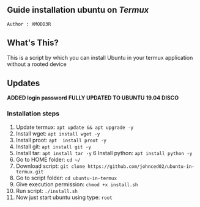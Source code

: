 ## Guide installation ubuntu on *Termux*
`Author : XMODD3R`

## What's This?
This is a script by which you can install Ubuntu in your termux application without a rooted device

## Updates
**ADDED login password**
**FULLY UPDATED TO UBUNTU 19.04 DISCO**

### Installation steps
1. Update termux: `apt update && apt upgrade -y`
2. Install wget: `apt install wget -y`
3. Install proot: `apt  install proot -y`
4. Install git: `apt install git -y`
5. Install tar: `apt install tar -y`
6  Install python: `apt install python -y`
7. Go to HOME folder: `cd ~/`
8. Download script: `git clone https://github.com/johnced02/ubuntu-in-termux.git`
9. Go to script folder: `cd ubuntu-in-termux`
10. Give execution permission: `chmod +x install.sh`
11. Run script: `./install.sh`
12. Now just start ubuntu using type: `root`

